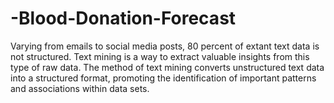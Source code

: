 # -Blood-Donation-Forecast
Varying from emails to social media posts, 80 percent of extant text data is not structured. Text mining is a way to extract valuable insights from this type of raw data. The method of text mining converts unstructured text data into a structured format, promoting the identification of important patterns and associations within data sets.

